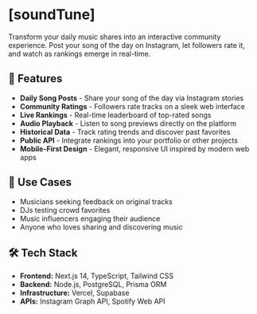 # [soundTune]

Transform your daily music shares into an interactive community experience. Post your song of the day on Instagram, let followers rate it, and watch as rankings emerge in real-time.

## 🎯 Features

- **Daily Song Posts** - Share your song of the day via Instagram stories
- **Community Ratings** - Followers rate tracks on a sleek web interface  
- **Live Rankings** - Real-time leaderboard of top-rated songs
- **Audio Playback** - Listen to song previews directly on the platform
- **Historical Data** - Track rating trends and discover past favorites
- **Public API** - Integrate rankings into your portfolio or other projects
- **Mobile-First Design** - Elegant, responsive UI inspired by modern web apps

## 🚀 Use Cases

- Musicians seeking feedback on original tracks
- DJs testing crowd favorites
- Music influencers engaging their audience
- Anyone who loves sharing and discovering music

## 🛠 Tech Stack

- **Frontend:** Next.js 14, TypeScript, Tailwind CSS
- **Backend:** Node.js, PostgreSQL, Prisma ORM
- **Infrastructure:** Vercel, Supabase
- **APIs:** Instagram Graph API, Spotify Web API
